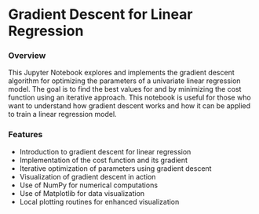 # Gradient Descent for Linear Regression
### Overview
This Jupyter Notebook explores and implements the gradient descent algorithm for optimizing the parameters of a univariate linear regression model. The goal is to find the best values for  and  by minimizing the cost function using an iterative approach. This notebook is useful for those who want to understand how gradient descent works and how it can be applied to train a linear regression model.
### Features
- Introduction to gradient descent for linear regression
- Implementation of the cost function and its gradient
- Iterative optimization of parameters using gradient descent
- Visualization of gradient descent in action
- Use of NumPy for numerical computations
- Use of Matplotlib for data visualization
- Local plotting routines for enhanced visualization
